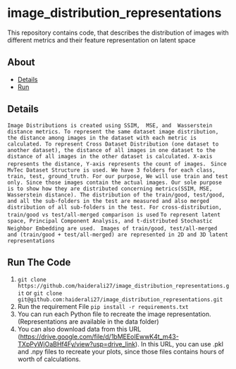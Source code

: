 # image_distribution_representations
This repository contains code, that describes the distribution of images with different metrics and their feature representation on latent space


## About
- [Details](#Details)
- [Run](#Run-The-Code)

## Details
`Image Distributions is created using SSIM,  MSE, and  Wasserstein distance metrics. To represent the same dataset image distribution,  the distance among images in the dataset with each metric is calculated. To represent Cross Dataset Distribution (one dataset to another dataset), the distance of all images in one dataset to the distance of all images in the other dataset is calculated. X-axis represents the distance, Y-axis represents the count of images. `
`Since MvTec Dataset Structure is used. We have 3 folders for each class, train, test, ground_truth. For our purpose, We will use train and test only. Since those images contain the actual images. Our sole purpose is to show how they are distributed concerning metrics(SSIM, MSE, Wasserstein distance). The distribution of the train/good, test/good, and all the sub-folders in the test are measured and also merged distribution of all sub-folders in the test. For cross-distribution, train/good vs test/all-merged comparison is used`
`To represent latent space, Principal Component Analysis, and t-distributed Stochastic Neighbor Embedding are used. `
`Images of train/good, test/all-merged and (train/good + test/all-merged) are represented in 2D and 3D latent representations`


## Run The Code
1. `git clone https://github.com/haiderali27/image_distribution_representations.git` or `git clone git@github.com:haiderali27/image_distribution_representations.git`
2. Run the requirement File `pip install -r requirements.txt`
3. You can run each Python file to recreate the image representation. (Representations are available in the data folder)
4. You can also download data from this URL (https://drive.google.com/file/d/1bMEEoIEwwK4t_m43-TXpPyWjOaBHf4Fy/view?usp=drive_link). In this URL, you can use .pkl and .npy files to recreate your plots, since those files contains hours of worth of calculations. 
   
